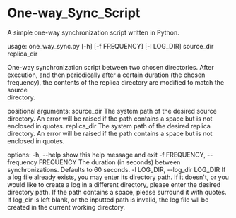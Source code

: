 # One-way_Sync_Script
A simple one-way synchronization script written in Python.

usage: one_way_sync.py [-h] [-f FREQUENCY] [-l LOG_DIR] source_dir replica_dir

One-way synchronization script between two chosen directories. After execution, and then periodically after a certain duration (the chosen frequency), the contents of the replica directory are modified to match the source  
directory.

positional arguments:
  source_dir            The system path of the desired source directory. An error will be raised if the path contains a space but is not enclosed in quotes.
  replica_dir           The system path of the desired replica directory. An error will be raised if the path contains a space but is not enclosed in quotes.

options:
  -h, --help            show this help message and exit
  -f FREQUENCY, --frequency FREQUENCY
                        The duration (in seconds) between synchronizations. Defaults to 60 seconds.
  -l LOG_DIR, --log_dir LOG_DIR
                        If a log file already exists, you may enter its directory path. If it doesn't, or you would like to create a log in a different directory, please enter the desired directory path. If the path                                contains a space, please surround it with quotes. If log_dir is left blank, or the inputted path is invalid, the log file wll be created in the current working directory.

